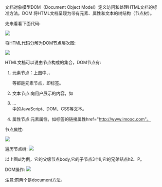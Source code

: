 文档对象模型DOM（Document Object Model）定义访问和处理HTML文档的标准方法。DOM 将HTML文档呈现为带有元素、属性和文本的树结构（节点树）。

先来看看下面代码:

![](/assets/5375ca640001c67307860420.jpg)

将HTML代码分解为DOM节点层次图:

![](/assets/5375ca7e0001dd8d04830279.jpg)

HTML文档可以说由节点构成的集合，DOM节点有:

1. 元素节点：上图中<html>、<body>、<p>等都是元素节点，即标签。

2. 文本节点:向用户展示的内容，如<li>...</li>中的JavaScript、DOM、CSS等文本。

3. 属性节点:元素属性，如<a>标签的链接属性href="http://www.imooc.com"。

节点属性:

![](/assets/5375c953000117ee05240129.jpg)

遍历节点树:
![](/assets/53f17a6400017d2905230219.jpg)


以上图ul为例，它的父级节点body,它的子节点3个li,它的兄弟结点h2、P。

DOM操作:
![](/assets/538d29da000152db05360278.jpg)


注意:前两个是document方法。